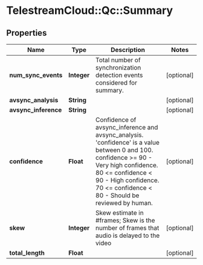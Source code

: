 # TelestreamCloud::Qc::Summary

## Properties
Name | Type | Description | Notes
------------ | ------------- | ------------- | -------------
**num_sync_events** | **Integer** | Total number of synchronization detection events considered for summary. | [optional] 
**avsync_analysis** | **String** |  | [optional] 
**avsync_inference** | **String** |  | [optional] 
**confidence** | **Float** | Confidence of avsync_inference and avsync_analysis. &#39;confidence&#39; is a value between 0 and 100. confidence &gt;&#x3D; 90  - Very high confidence. 80 &lt;&#x3D; confidence &lt; 90   - High confidence. 70 &lt;&#x3D; confidence &lt; 80   - Should be reviewed by human.  | [optional] 
**skew** | **Integer** | Skew estimate in #frames; Skew is the number of frames that audio is delayed to the video | [optional] 
**total_length** | **Float** |  | [optional] 


